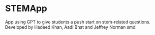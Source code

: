 # STEMApp
App using GPT to give students a push start on stem-related questions. Developed by Hadeed Khan, Aadi Bhat and Jeffrey Norman
smd

